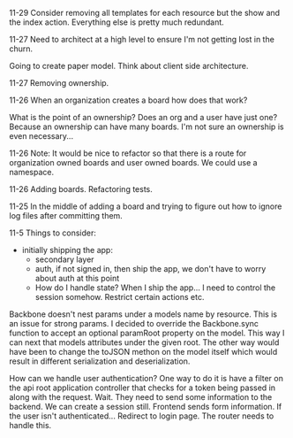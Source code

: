 11-29
Consider removing all templates for each resource but the show and the index action. Everything else is pretty much redundant.

11-27 
Need to architect at a high level to ensure I'm not getting lost in the churn.

Going to create paper model. Think about client side architecture.

11-27
Removing ownership. 

11-26 
When an organization creates a board how does that work?

What is the point of an ownership? Does an org and a user have just one? Because an ownership can have many boards. I'm not sure an ownership is even necessary...

11-26
Note: It would be nice to refactor so that there is a route for organization owned boards and user owned boards. We could use a namespace. 

11-26
Adding boards. Refactoring tests.

11-25
In the middle of adding a board and trying to figure out how to ignore log files after committing them.

11-5
Things to consider:
- initially shipping the app:
    + secondary layer
    + auth, if not signed in, then ship the app, we don't have to worry about auth at this point
    + How do I handle state? When I ship the app... I need to control the session somehow. Restrict certain actions etc.

Backbone doesn't nest params under a models name by resource. This is an issue for strong params. I decided to override the Backbone.sync function to accept an optional paramRoot property on the model. This way I can next that models attributes under the given root. The other way would have been to change the toJSON methon on the model itself which would result in different serialization and deserialization.

How can we handle user authentication? One way to do it is have a filter on the api root application controller that checks for a token being passed in along with the request. Wait. They need to send some information to the backend. We can create a session still. Frontend sends form information. If the user isn't authenticated... Redirect to login page. The router needs to handle this.